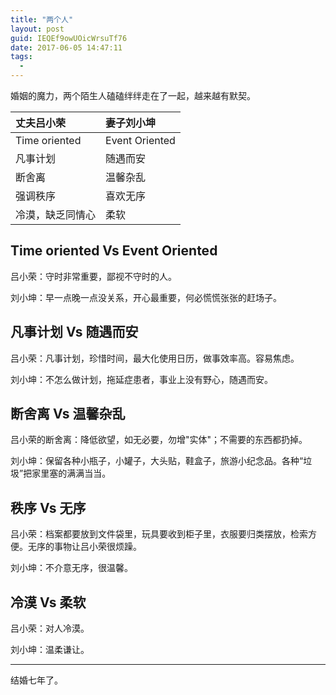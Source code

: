 ```yaml
---
title: "两个人"
layout: post
guid: IEQEf9owUOicWrsuTf76
date: 2017-06-05 14:47:11
tags:
  - 
---
```


婚姻的魔力，两个陌生人磕磕绊绊走在了一起，越来越有默契。

| 丈夫吕小荣 | 妻子刘小坤 |
|:--|:--|
| Time oriented | Event Oriented |
| 凡事计划 | 随遇而安 |
| 断舍离 | 温馨杂乱 |
| 强调秩序 | 喜欢无序 |
| 冷漠，缺乏同情心 | 柔软 |

## Time oriented Vs Event Oriented

吕小荣：守时非常重要，鄙视不守时的人。

刘小坤：早一点晚一点没关系，开心最重要，何必慌慌张张的赶场子。

## 凡事计划 Vs 随遇而安

吕小荣：凡事计划，珍惜时间，最大化使用日历，做事效率高。容易焦虑。

刘小坤：不怎么做计划，拖延症患者，事业上没有野心，随遇而安。

## 断舍离 Vs 温馨杂乱

吕小荣的断舍离：降低欲望，如无必要，勿增"实体"；不需要的东西都扔掉。

刘小坤：保留各种小瓶子，小罐子，大头贴，鞋盒子，旅游小纪念品。各种“垃圾”把家里塞的满满当当。

## 秩序 Vs 无序

吕小荣：档案都要放到文件袋里，玩具要收到柜子里，衣服要归类摆放，检索方便。无序的事物让吕小荣很烦躁。

刘小坤：不介意无序，很温馨。

## 冷漠 Vs 柔软 

吕小荣：对人冷漠。

刘小坤：温柔谦让。

---

结婚七年了。

